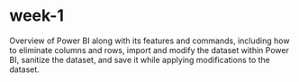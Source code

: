 # week-1
Overview of Power BI along with its features and commands, including how to eliminate columns and rows, import and modify the dataset within Power BI, sanitize the dataset, and save it while applying modifications to the dataset.
